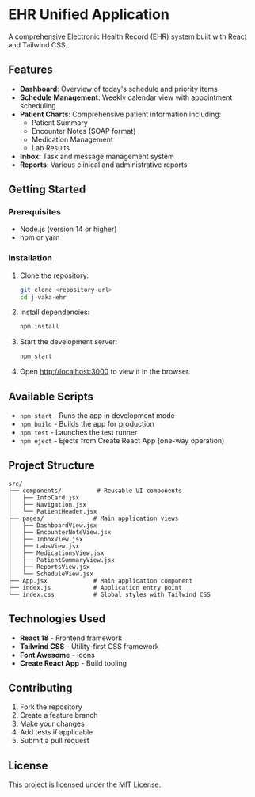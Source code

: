 # EHR Unified Application

A comprehensive Electronic Health Record (EHR) system built with React and Tailwind CSS.

## Features

- **Dashboard**: Overview of today's schedule and priority items
- **Schedule Management**: Weekly calendar view with appointment scheduling
- **Patient Charts**: Comprehensive patient information including:
  - Patient Summary
  - Encounter Notes (SOAP format)
  - Medication Management
  - Lab Results
- **Inbox**: Task and message management system
- **Reports**: Various clinical and administrative reports

## Getting Started

### Prerequisites

- Node.js (version 14 or higher)
- npm or yarn

### Installation

1. Clone the repository:
   ```bash
   git clone <repository-url>
   cd j-vaka-ehr
   ```

2. Install dependencies:
   ```bash
   npm install
   ```

3. Start the development server:
   ```bash
   npm start
   ```

4. Open [http://localhost:3000](http://localhost:3000) to view it in the browser.

## Available Scripts

- `npm start` - Runs the app in development mode
- `npm build` - Builds the app for production
- `npm test` - Launches the test runner
- `npm eject` - Ejects from Create React App (one-way operation)

## Project Structure

```
src/
├── components/          # Reusable UI components
│   ├── InfoCard.jsx
│   ├── Navigation.jsx
│   └── PatientHeader.jsx
├── pages/              # Main application views
│   ├── DashboardView.jsx
│   ├── EncounterNoteView.jsx
│   ├── InboxView.jsx
│   ├── LabsView.jsx
│   ├── MedicationsView.jsx
│   ├── PatientSummaryView.jsx
│   ├── ReportsView.jsx
│   └── ScheduleView.jsx
├── App.jsx             # Main application component
├── index.js            # Application entry point
└── index.css           # Global styles with Tailwind CSS
```

## Technologies Used

- **React 18** - Frontend framework
- **Tailwind CSS** - Utility-first CSS framework
- **Font Awesome** - Icons
- **Create React App** - Build tooling

## Contributing

1. Fork the repository
2. Create a feature branch
3. Make your changes
4. Add tests if applicable
5. Submit a pull request

## License

This project is licensed under the MIT License.